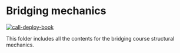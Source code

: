 # Bridging mechanics

[![call-deploy-book](https://github.com/TeachBooks/bridging_mechanics/actions/workflows/call-deploy-book.yml/badge.svg?event=push)](https://github.com/TeachBooks/bridging_mechanics/actions/workflows/call-deploy-book.yml)

This folder includes all the contents for the bridging course structural mechanics.
